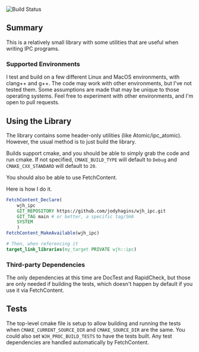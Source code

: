 ![Build Status](https://github.com/jodyhagins/wjh_ipc/actions/workflows/cmake-multi-platform.yml/badge.svg)

## Summary

This is a relatively small library with some utilities that are useful when
writing IPC programs.

### Supported Environments

I test and build on a few different Linux and MacOS environments, with clang++
and g++.
The code may work with other environments, but I've not tested them.
Some assumptions are made that may be unique to those operating systems.
Feel free to experiment with other environments, and I'm open to pull requests.

## Using the Library

The library contains some header-only utilities (like Atomic/ipc_atomic).
However, the usual method is to just build the library.

Builds support cmake, and you should be able to simply grab the code and run cmake.
If not specified, `CMAKE_BUILD_TYPE` will default to `Debug` and
`CMAKE_CXX_STANDARD` will default to `20`.

You should also be able to use FetchContent.

Here is how I do it.

```cmake
FetchContent_Declare(
    wjh_ipc
    GIT_REPOSITORY https://github.com/jodyhagins/wjh_ipc.git
    GIT_TAG main # or better, a specific tag/SHA
    SYSTEM
    )
FetchContent_MakeAvailable(wjh_ipc)

# Then, when referencing it
target_link_libraries(my_target PRIVATE wjh::ipc)
```

### Third-party Dependencies

The only dependencies at this time are DocTest and RapidCheck, but those are
only needed if building the tests, which doesn't happen by default if you use it
via FetchContent.

## Tests

The top-level cmake file is setup to allow building and running the tests
when `CMAKE_CURRENT_SOURCE_DIR` and `CMAKE_SOURCE_DIR` are the same.
You could also set `WJH_PROC_BUILD_TESTS` to have the tests built.
Any test dependencies are handled automatically by FetchContent.
